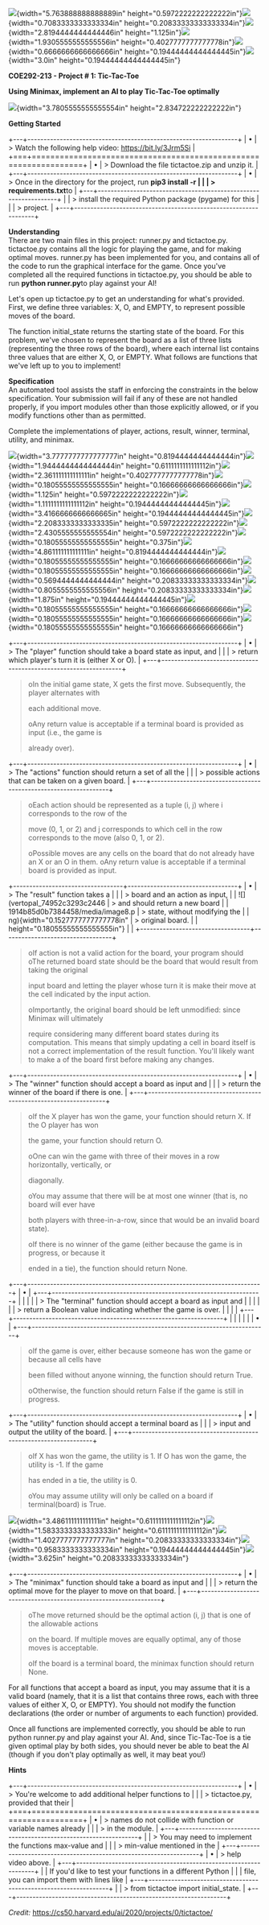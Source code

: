 ![](vertopal_74952c3293c24461914b85d0b7384458/media/image2.png){width="5.763888888888889in"
height="0.5972222222222222in"}![](vertopal_74952c3293c24461914b85d0b7384458/media/image3.png){width="0.7083333333333334in"
height="0.20833333333333334in"}![](vertopal_74952c3293c24461914b85d0b7384458/media/image4.png){width="2.8194444444444446in"
height="1.125in"}![](vertopal_74952c3293c24461914b85d0b7384458/media/image5.png){width="1.9305555555555556in"
height="0.4027777777777778in"}![](vertopal_74952c3293c24461914b85d0b7384458/media/image6.png){width="0.6666666666666666in"
height="0.19444444444444445in"}![](vertopal_74952c3293c24461914b85d0b7384458/media/image7.png){width="3.0in"
height="0.19444444444444445in"}

**COE292-213 - Project \# 1: Tic-Tac-Toe**

**Using Minimax, implement an AI to play Tic-Tac-Toe optimally**

![](vertopal_74952c3293c24461914b85d0b7384458/media/image1.png){width="3.7805555555555554in"
height="2.834722222222222in"}

**Getting Started**

+---+-----------------------------------------------------------------+
| • | > Watch the following help video: https://bit.ly/3Jrm5Si        |
+===+=================================================================+
| • | > Download the file tictactoe.zip and unzip it.                 |
+---+-----------------------------------------------------------------+
| • | > Once in the directory for the project, run **pip3 install -r  |
|   | > requirements.txt**to                                          |
+---+-----------------------------------------------------------------+
|   | > install the required Python package (pygame) for this         |
|   | > project.                                                      |
+---+-----------------------------------------------------------------+

**Understanding**\
There are two main files in this project: runner.py and tictactoe.py.
tictactoe.py contains all the logic for playing the game, and for making
optimal moves. runner.py has been implemented for you, and contains all
of the code to run the graphical interface for the game. Once you've
completed all the required functions in tictactoe.py, you should be able
to run **python runner.py**to play against your AI!

Let's open up tictactoe.py to get an understanding for what's provided.
First, we define three variables: X, O, and EMPTY, to represent possible
moves of the board.

The function initial_state returns the starting state of the board. For
this problem, we've chosen to represent the board as a list of three
lists (representing the three rows of the board), where each internal
list contains three values that are either X, O, or EMPTY. What follows
are functions that we've left up to you to implement!

**Specification**\
An automated tool assists the staff in enforcing the constraints in the
below specification. Your submission will fail if any of these are not
handled properly, if you import modules other than those explicitly
allowed, or if you modify functions other than as permitted.

Complete the implementations of player, actions, result, winner,
terminal, utility, and minimax.

![](vertopal_74952c3293c24461914b85d0b7384458/media/image9.png){width="3.7777777777777777in"
height="0.8194444444444444in"}![](vertopal_74952c3293c24461914b85d0b7384458/media/image10.png){width="1.9444444444444444in"
height="0.6111111111111112in"}![](vertopal_74952c3293c24461914b85d0b7384458/media/image11.png){width="2.361111111111111in"
height="0.4027777777777778in"}![](vertopal_74952c3293c24461914b85d0b7384458/media/image12.png){width="0.18055555555555555in"
height="0.16666666666666666in"}![](vertopal_74952c3293c24461914b85d0b7384458/media/image13.png){width="1.125in"
height="0.5972222222222222in"}![](vertopal_74952c3293c24461914b85d0b7384458/media/image14.png){width="1.1111111111111112in"
height="0.19444444444444445in"}![](vertopal_74952c3293c24461914b85d0b7384458/media/image15.png){width="3.4166666666666665in"
height="0.19444444444444445in"}![](vertopal_74952c3293c24461914b85d0b7384458/media/image16.png){width="2.2083333333333335in"
height="0.5972222222222222in"}![](vertopal_74952c3293c24461914b85d0b7384458/media/image17.png){width="2.4305555555555554in"
height="0.5972222222222222in"}![](vertopal_74952c3293c24461914b85d0b7384458/media/image18.png){width="0.18055555555555555in"
height="0.375in"}![](vertopal_74952c3293c24461914b85d0b7384458/media/image19.png){width="4.861111111111111in"
height="0.8194444444444444in"}![](vertopal_74952c3293c24461914b85d0b7384458/media/image20.png){width="0.18055555555555555in"
height="0.16666666666666666in"}![](vertopal_74952c3293c24461914b85d0b7384458/media/image21.png){width="0.18055555555555555in"
height="0.16666666666666666in"}![](vertopal_74952c3293c24461914b85d0b7384458/media/image22.png){width="0.5694444444444444in"
height="0.20833333333333334in"}![](vertopal_74952c3293c24461914b85d0b7384458/media/image23.png){width="0.8055555555555556in"
height="0.20833333333333334in"}![](vertopal_74952c3293c24461914b85d0b7384458/media/image24.png){width="1.875in"
height="0.19444444444444445in"}![](vertopal_74952c3293c24461914b85d0b7384458/media/image25.png){width="0.18055555555555555in"
height="0.16666666666666666in"}![](vertopal_74952c3293c24461914b85d0b7384458/media/image26.png){width="0.18055555555555555in"
height="0.16666666666666666in"}![](vertopal_74952c3293c24461914b85d0b7384458/media/image27.png){width="0.18055555555555555in"
height="0.16666666666666666in"}

+---+-----------------------------------------------------------------+
| • | > The "player" function should take a board state as input, and |
|   | > return which player's turn it is (either X or O).             |
+---+-----------------------------------------------------------------+

> oIn the initial game state, X gets the first move. Subsequently, the
> player alternates with
>
> each additional move.
>
> oAny return value is acceptable if a terminal board is provided as
> input (i.e., the game is
>
> already over).

+---+-----------------------------------------------------------------+
| • | > The "actions" function should return a set of all the         |
|   | > possible actions that can be taken on a given board.          |
+---+-----------------------------------------------------------------+

> oEach action should be represented as a tuple (i, j) where i
> corresponds to the row of the
>
> move (0, 1, or 2) and j corresponds to which cell in the row
> corresponds to the move (also 0, 1, or 2).
>
> oPossible moves are any cells on the board that do not already have an
> X or an O in them. oAny return value is acceptable if a terminal board
> is provided as input.

+----------------------------------+----------------------------------+
| •                                | > The "result" function takes a  |
|                                  | > board and an action as input,  |
| ![](vertopal_74952c3293c2446     | > and should return a new board  |
| 1914b85d0b7384458/media/image8.p | > state, without modifying the   |
| ng){width="0.1527777777777778in" | > original board.                |
| height="0.18055555555555555in"}  |                                  |
+----------------------------------+----------------------------------+

> oIf action is not a valid action for the board, your program should
> oThe returned board state should be the board that would result from
> taking the original
>
> input board and letting the player whose turn it is make their move at
> the cell indicated by the input action.
>
> oImportantly, the original board should be left unmodified: since
> Minimax will ultimately
>
> require considering many different board states during its
> computation. This means that simply updating a cell in board itself is
> not a correct implementation of the result function. You'll likely
> want to make a of the board first before making any changes.

+---+-----------------------------------------------------------------+
| • | > The "winner" function should accept a board as input and      |
|   | > return the winner of the board if there is one.               |
+---+-----------------------------------------------------------------+

> oIf the X player has won the game, your function should return X. If
> the O player has won
>
> the game, your function should return O.
>
> oOne can win the game with three of their moves in a row horizontally,
> vertically, or
>
> diagonally.
>
> oYou may assume that there will be at most one winner (that is, no
> board will ever have
>
> both players with three-in-a-row, since that would be an invalid board
> state).
>
> oIf there is no winner of the game (either because the game is in
> progress, or because it
>
> ended in a tie), the function should return None.

+---+-------------------------------------------------------------------------+
| • | +---+-----------------------------------------------------------------+ |
|   | |   | > The "terminal" function should accept a board as input and    | |
|   | |   | > return a Boolean value indicating whether the game is over.   | |
|   | +---+-----------------------------------------------------------------+ |
|   |                                                                         |
|   | •                                                                       |
+---+-------------------------------------------------------------------------+

> oIf the game is over, either because someone has won the game or
> because all cells have
>
> been filled without anyone winning, the function should return True.
>
> oOtherwise, the function should return False if the game is still in
> progress.

+---+-----------------------------------------------------------------+
| • | > The "utility" function should accept a terminal board as      |
|   | > input and output the utility of the board.                    |
+---+-----------------------------------------------------------------+

> oIf X has won the game, the utility is 1. If O has won the game, the
> utility is -1. If the game
>
> has ended in a tie, the utility is 0.
>
> oYou may assume utility will only be called on a board if
> terminal(board) is True.

![](vertopal_74952c3293c24461914b85d0b7384458/media/image28.png){width="3.486111111111111in"
height="0.6111111111111112in"}![](vertopal_74952c3293c24461914b85d0b7384458/media/image29.png){width="1.5833333333333333in"
height="0.6111111111111112in"}![](vertopal_74952c3293c24461914b85d0b7384458/media/image30.png){width="1.4027777777777777in"
height="0.20833333333333334in"}![](vertopal_74952c3293c24461914b85d0b7384458/media/image31.png){width="0.9583333333333334in"
height="0.19444444444444445in"}![](vertopal_74952c3293c24461914b85d0b7384458/media/image32.png){width="3.625in"
height="0.20833333333333334in"}

+---+-----------------------------------------------------------------+
| • | > The "minimax" function should take a board as input and       |
|   | > return the optimal move for the player to move on that board. |
+---+-----------------------------------------------------------------+

> oThe move returned should be the optimal action (i, j) that is one of
> the allowable actions
>
> on the board. If multiple moves are equally optimal, any of those
> moves is acceptable.
>
> oIf the board is a terminal board, the minimax function should return
> None.

For all functions that accept a board as input, you may assume that it
is a valid board (namely, that it is a list that contains three rows,
each with three values of either X, O, or EMPTY). You should not modify
the function declarations (the order or number of arguments to each
function) provided.

Once all functions are implemented correctly, you should be able to run
python runner.py and play against your AI. And, since Tic-Tac-Toe is a
tie given optimal play by both sides, you should never be able to beat
the AI (though if you don't play optimally as well, it may beat you!)

**Hints**

+---+-----------------------------------------------------------------+
| • | > You're welcome to add additional helper functions to          |
|   | > tictactoe.py, provided that their                             |
+===+=================================================================+
| • | > names do not collide with function or variable names already  |
|   | > in the module.                                                |
+---+-----------------------------------------------------------------+
|   | > You may need to implement the functions max-value and         |
|   | > min-value mentioned in the                                    |
+---+-----------------------------------------------------------------+
| • | > help video above.                                             |
+---+-----------------------------------------------------------------+
|   | If you'd like to test your functions in a different Python      |
|   | file, you can import them with lines like                       |
+---+-----------------------------------------------------------------+
|   | > from tictactoe import initial_state.                          |
+---+-----------------------------------------------------------------+


*Credit:* https://cs50.harvard.edu/ai/2020/projects/0/tictactoe/